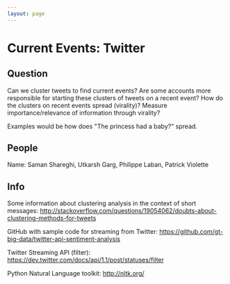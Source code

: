 ```yaml
---
layout: page
---
```


# Current Events: Twitter

## Question
Can we cluster tweets to find current events?
Are some accounts more responsible for starting these clusters of tweets on a recent event?
How do the clusters on recent events spread (virality)?
Measure importance/relevance of information through virality?

Examples would be how does "The princess had a baby?" spread.

## People
Name: Saman Shareghi, Utkarsh Garg, Philippe Laban, Patrick Violette


## Info
Some information about clustering analysis in the context of short messages:
http://stackoverflow.com/questions/19054062/doubts-about-clustering-methods-for-tweets

GitHub with sample code for streaming from Twitter: https://github.com/gt-big-data/twitter-api-sentiment-analysis

Twitter Streaming API (filter): https://dev.twitter.com/docs/api/1.1/post/statuses/filter

Python Natural Language toolkit: http://nltk.org/
